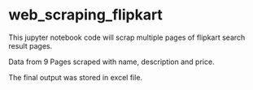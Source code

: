 # web_scraping_flipkart

This jupyter notebook code will scrap multiple pages of flipkart search result pages. 

Data from 9 Pages scraped with name, description and price. 

The final output was stored in excel file.  